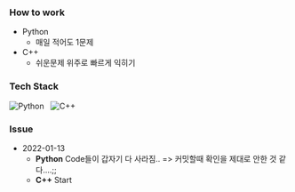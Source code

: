### How to work
- Python
  - 매일 적어도 1문제
- C++
  - 쉬운문제 위주로 빠르게 익히기

### Tech Stack

![Python](https://img.shields.io/badge/Python-3766AB?style=flat-square&logo=Python&logoColor=white) &nbsp;
![C++](https://img.shields.io/badge/C++-3766AB?style=flat-square&logo=c%2B%2B&logoColor=white) &nbsp;

### Issue 

- 2022-01-13 
  - **Python** Code들이 갑자기 다 사라짐.. => 커밋할때 확인을 제대로 안한 것 같다....;;
  - **C++** Start

